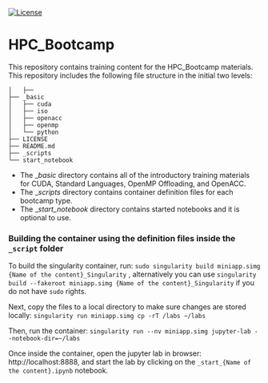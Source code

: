 [![License](https://img.shields.io/badge/License-Apache%202.0-blue.svg)](https://opensource.org/licenses/Apache-2.0) 

# HPC_Bootcamp

This repository contains training content for the HPC_Bootcamp materials. This repository includes the following file structure in the initial two levels:

```
│   ├── 
├── _basic
│   ├── cuda
│   ├── iso
│   ├── openacc
│   ├── openmp
│   └── python
├── LICENSE
├── README.md
├── _scripts
└── start_notebook
```

- The __basic_ directory contains all of the introductory training materials for CUDA, Standard Languages, OpenMP Offloading, and OpenACC.
- The __scripts_ directory contains container definition files for each bootcamp type.
- The __start_notebook_ directory contains started notebooks and it is optional to use.

<!--Please note there is a container definition file for each content in `_advanced` and `_basic` directories that can be found inside each folder.-->

### Building the container using the definition files inside the `_script` folder

To build the singularity container, run: 
`sudo singularity build miniapp.simg {Name of the content}_Singularity` , alternatively you can use `singularity build --fakeroot miniapp.simg {Name of the content}_Singularity` if you do not have `sudo` rights.

Next, copy the files to a local directory to make sure changes are stored locally:
`singularity run miniapp.simg cp -rT /labs ~/labs`

Then, run the container:
`singularity run --nv miniapp.simg jupyter-lab --notebook-dir=~/labs`

Once inside the container, open the jupyter lab in browser: http://localhost:8888, and start the lab by clicking on the `_start_{Name of the content}.ipynb` notebook. 

